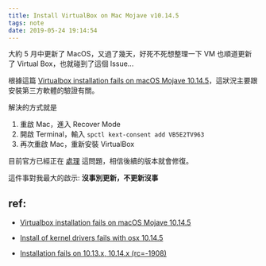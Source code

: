 ```yaml
---
title: Install VirtualBox on Mac Mojave v10.14.5
tags: note
date: 2019-05-24 19:14:54
---
```



大約 5 月中更新了 MacOS，又過了幾天，好死不死想整理一下 VM 也順道更新了 Virtual Box，也就碰到了這個 Issue...

根據這篇 [Virtualbox installation fails on macOS Mojave 10.14.5](https://www.reddit.com/r/MacOS/comments/bqbowl/virtualbox_installation_fails_on_macos_mojave/)，這狀況主要跟安裝第三方軟體的驗證有關。

解決的方式就是

1. 重啟 Mac，進入 Recover Mode
2. 開啟 Terminal，輸入 ``` spctl kext-consent add VB5E2TV963 ```
3. 再次重啟 Mac，重新安裝 VirtualBox

目前官方已經正在 [處理](https://www.virtualbox.org/ticket/18645) 這問題，相信後續的版本就會修復。

這件事對我最大的啟示: **沒事別更新，不更新沒事**


## ref:
* [Virtualbox installation fails on macOS Mojave 10.14.5](https://www.reddit.com/r/MacOS/comments/bqbowl/virtualbox_installation_fails_on_macos_mojave/)
* [Install of kernel drivers fails with osx 10.14.5](https://www.virtualbox.org/ticket/18645)

* [Installation fails on 10.13.x, 10.14.x (rc=-1908)](https://forums.virtualbox.org/viewtopic.php?f=8&t=84092&start=75)
